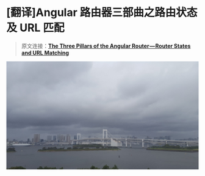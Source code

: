 # [翻译]Angular 路由器三部曲之路由状态及 URL 匹配

> 原文连接：**[The Three Pillars of the Angular Router — Router States and URL Matching](https://blog.angularindepth.com/angular-routing-series-pillar-1-router-states-and-url-matching-12520e62d0fc)**

![A gray day in Tokyo Bay](../assets/angular-111/1.jpeg)






